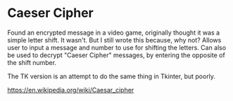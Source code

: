 # Caeser Cipher

Found an encrypted message in a video game, originally thought it was a simple letter shift. It wasn't. But I still wrote this because, why not? Allows user to input a message and number to use for shifting the letters. Can also be used to decrypt "Caeser Cipher" messages, by entering the opposite of the shift number.

The TK version is an attempt to do the same thing in Tkinter, but poorly.

https://en.wikipedia.org/wiki/Caesar_cipher
